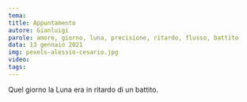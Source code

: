 ```yaml
---
tema:
title: Appuntamento
autore: Gianluigi
parole: amore, giorno, luna, precisione, ritardo, flusso, battito
data: 13 gennaio 2021
img: pexels-alessio-cesario.jpg
video: 
tags: 
---
```

Quel giorno la Luna era in ritardo di un battito.